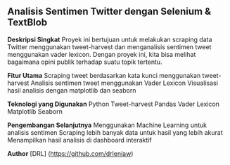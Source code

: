 ## Analisis Sentimen Twitter dengan Selenium & TextBlob

**Deskripsi Singkat**
Proyek ini bertujuan untuk melakukan scraping data Twitter menggunakan tweet-harvest dan menganalisis sentimen tweet menggunakan vader lexicon. Dengan proyek ini, kita bisa melihat bagaimana opini publik terhadap suatu topik tertentu.

**Fitur Utama**
Scraping tweet berdasarkan kata kunci menggunakan tweet-harvest
Analisis sentimen tweet menggunakan Vader Lexicon
Visualisasi hasil analisis dengan matplotlib dan seaborn

**Teknologi yang Digunakan**
Python
Tweet-harvest
Pandas
Vader Lexicon
Matplotlib
Seaborn

**Pengembangan Selanjutnya**
Menggunakan Machine Learning untuk analisis sentimen
Scraping lebih banyak data untuk hasil yang lebih akurat
Menampilkan hasil analisis di dashboard interaktif

**Author**
[DRL] (https://github.com/drleniaw)
